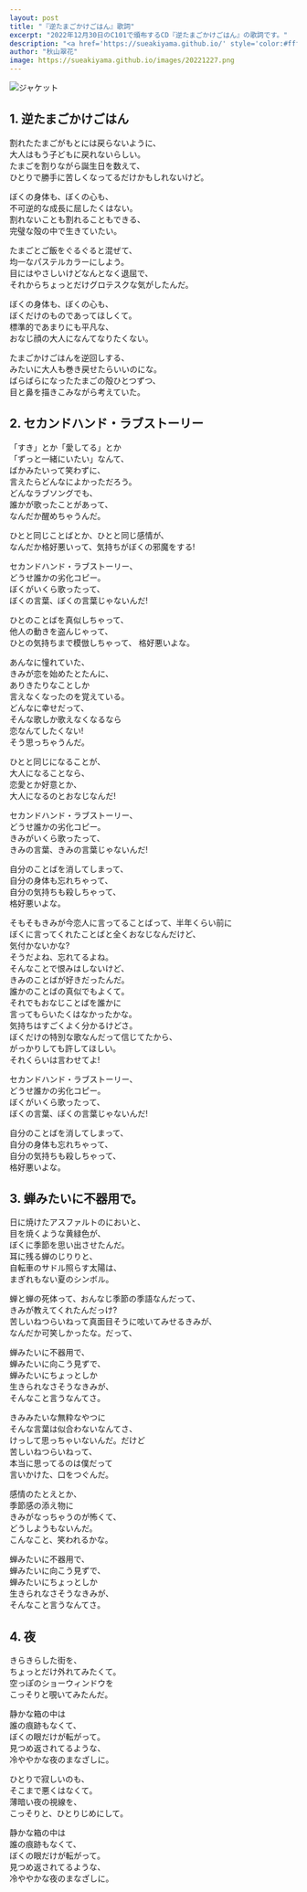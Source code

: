 ```yaml
---
layout: post
title: "『逆たまごかけごはん』歌詞"
excerpt: "2022年12月30日のC101で頒布するCD『逆たまごかけごはん』の歌詞です。"
description: "<a href='https://sueakiyama.github.io/' style='color:#ffffff'><u>Le Site Web de Suika Akiyama</u></a>"
author: "秋山翠花"
image: https://sueakiyama.github.io/images/20221227.png
---
```


![ジャケット](https://sueakiyama.github.io/images/20221227.png)

## 1. 逆たまごかけごはん

割れたたまごがもとには戻らないように、  
大人はもう子どもに戻れないらしい。  
たまごを割りながら誕生日を数えて、  
ひとりで勝手に苦しくなってるだけかもしれないけど。

ぼくの身体も、ぼくの心も、  
不可逆的な成長に屈したくはない。   
割れないことも割れることもできる、   
完璧な殻の中で生きていたい。  

たまごとご飯をぐるぐると混ぜて、   
均一なパステルカラーにしよう。  
目にはやさしいけどなんとなく退屈で、  
それからちょっとだけグロテスクな気がしたんだ。 

ぼくの身体も、ぼくの心も、  
ぼくだけのものであってほしくて。  
標準的であまりにも平凡な、  
おなじ顔の大人になんてなりたくない。 

たまごかけごはんを逆回しする、  
みたいに大人も巻き戻せたらいいのにな。  
ばらばらになったたまごの殻ひとつずつ、  
目と鼻を描きこみながら考えていた。 

## 2. セカンドハンド・ラブストーリー

「すき」とか「愛してる」とか  
「ずっと一緒にいたい」なんて、  
ばかみたいって笑わずに、  
言えたらどんなによかっただろう。  
どんなラブソングでも、  
誰かが歌ったことがあって、  
なんだか醒めちゃうんだ。

ひとと同じことばとか、ひとと同じ感情が、   
なんだか格好悪いって、気持ちがぼくの邪魔をする!

セカンドハンド・ラブストーリー、  
どうせ誰かの劣化コピー。  
ぼくがいくら歌ったって、  
ぼくの言葉、ぼくの言葉じゃないんだ!

ひとのことばを真似しちゃって、  
他人の動きを盗んじゃって、  
ひとの気持ちまで模倣しちゃって、 
格好悪いよな。

あんなに憧れていた、  
きみが恋を始めたとたんに、  
ありきたりなことしか  
言えなくなったのを覚えている。  
どんなに幸せだって、  
そんな歌しか歌えなくなるなら  
恋なんてしたくない!  
そう思っちゃうんだ。

ひとと同じになることが、  
大人になることなら、  
恋愛とか好意とか、  
大人になるのとおなじなんだ!

セカンドハンド・ラブストーリー、  
どうせ誰かの劣化コピー。  
きみがいくら歌ったって、  
きみの言葉、きみの言葉じゃないんだ!

自分のことばを消してしまって、  
自分の身体も忘れちゃって、  
自分の気持ちも殺しちゃって、  
格好悪いよな。

そもそもきみが今恋人に言ってることばって、半年くらい前に  
ぼくに言ってくれたことばと全くおなじなんだけど、  
気付かないかな?  
そうだよね、忘れてるよね。  
そんなことで恨みはしないけど、  
きみのことばが好きだったんだ。  
誰かのことばの真似でもよくて。  
それでもおなじことばを誰かに  
言ってもらいたくはなかったかな。  
気持ちはすごくよく分かるけどさ。  
ぼくだけの特別な歌なんだって信じてたから、  
がっかりしても許してほしい。  
それくらいは言わせてよ!

セカンドハンド・ラブストーリー、  
どうせ誰かの劣化コピー。  
ぼくがいくら歌ったって、  
ぼくの言葉、ぼくの言葉じゃないんだ!

自分のことばを消してしまって、  
自分の身体も忘れちゃって、  
自分の気持ちも殺しちゃって、  
格好悪いよな。

## 3. 蝉みたいに不器用で。

日に焼けたアスファルトのにおいと、  
目を焼くような黄緑色が、  
ぼくに季節を思い出させたんだ。  
耳に残る蝉のじりりと、  
自転車のサドル照らす太陽は、  
まぎれもない夏のシンボル。

蝉と蝉の死体って、おんなじ季節の季語なんだって、  
きみが教えてくれたんだっけ?  
苦しいねつらいねって真面目そうに呟いてみせるきみが、  
なんだか可笑しかったな。だって、

蝉みたいに不器用で、  
蝉みたいに向こう見ずで、  
蝉みたいにちょっとしか  
生きられなさそうなきみが、  
そんなこと言うなんてさ。

きみみたいな無粋なやつに  
そんな言葉は似合わないなんてさ、  
けっして思っちゃいないんだ。だけど  
苦しいねつらいねって、  
本当に思ってるのは僕だって  
言いかけた、口をつぐんだ。

感情のたとえとか、  
季節感の添え物に  
きみがなっちゃうのが怖くて、  
どうしようもないんだ。  
こんなこと、笑われるかな。

蝉みたいに不器用で、  
蝉みたいに向こう見ずで、  
蝉みたいにちょっとしか  
生きられなさそうなきみが、  
そんなこと言うなんてさ。

## 4. 夜

きらきらした街を、  
ちょっとだけ外れてみたくて。  
空っぽのショーウィンドウを  
こっそりと覗いてみたんだ。

静かな箱の中は  
誰の痕跡もなくて、  
ぼくの眼だけが転がって。  
見つめ返されてるような、  
冷ややかな夜のまなざしに。

ひとりで寂しいのも、  
そこまで悪くはなくて。  
薄暗い夜の視線を、  
こっそりと、ひとりじめにして。

静かな箱の中は  
誰の痕跡もなくて、  
ぼくの眼だけが転がって。  
見つめ返されてるような、  
冷ややかな夜のまなざしに。
